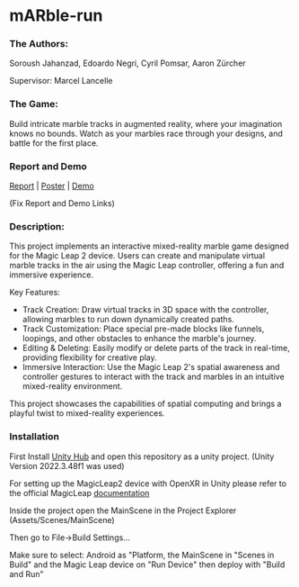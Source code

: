 # mARble-run

### The Authors:
Soroush Jahanzad, Edoardo Negri, Cyril Pomsar, Aaron Zürcher

Supervisor: Marcel Lancelle

### The Game:
Build intricate marble tracks in augmented reality, where your imagination knows no bounds. Watch as your marbles race through your designs, and battle for the first place.

### Report and Demo
<a href="https://github.com/EdoardoNegri/mARble-run/blob/main/Final_Report.pdf">Report</a> | <a href="https://github.com/EdoardoNegri/mARble-run/blob/main/Poster.pdf">Poster</a> | <a href="https://github.com/EdoardoNegri/mARble-run/blob/main/teaser.mp4">Demo</a>

(Fix Report and Demo Links)
### Description:
This project implements an interactive mixed-reality marble game designed for the Magic Leap 2 device. Users can create and manipulate virtual marble tracks in the air using the Magic Leap controller, offering a fun and immersive experience.

Key Features:
* Track Creation: Draw virtual tracks in 3D space with the controller, allowing marbles to run down dynamically created paths.
* Track Customization: Place special pre-made blocks like funnels, loopings, and other obstacles to enhance the marble's journey.
* Editing & Deleting: Easily modify or delete parts of the track in real-time, providing flexibility for creative play.
* Immersive Interaction: Use the Magic Leap 2's spatial awareness and controller gestures to interact with the track and marbles in an intuitive mixed-reality environment.

This project showcases the capabilities of spatial computing and brings a playful twist to mixed-reality experiences.


### Installation
First Install <a href="https://unity.com">Unity Hub</a> and open this repository as a unity project. (Unity Version 2022.3.48f1 was used)

For setting up the MagicLeap2 device with OpenXR in Unity please refer to the official MagicLeap <a href="https://developer-docs.magicleap.cloud/docs/guides/unity-openxr/getting-started/openxr-unity-getting-started/#">documentation</a> 

Inside the project open the MainScene in the Project Explorer (Assets/Scenes/MainScene)

Then go to File->Build Settings...

Make sure to select: Android as "Platform, the MainScene in "Scenes in Build" and the Magic Leap device on "Run Device" then deploy with "Build and Run"









